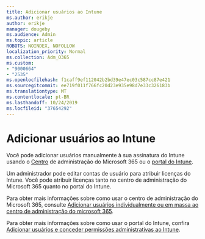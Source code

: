 ```yaml
---
title: Adicionar usuários ao Intune
ms.author: erikje
author: erikje
manager: dougeby
ms.audience: Admin
ms.topic: article
ROBOTS: NOINDEX, NOFOLLOW
localization_priority: Normal
ms.collection: Adm_O365
ms.custom:
- "9000664"
- "2535"
ms.openlocfilehash: f1caff9ef112042b2bd39e47ec03c587cc87e421
ms.sourcegitcommit: ee719f011f766fc20d23e935e98d7e33c326183b
ms.translationtype: MT
ms.contentlocale: pt-BR
ms.lasthandoff: 10/24/2019
ms.locfileid: "37654292"
---
```

# <a name="add-users-to-intune"></a>Adicionar usuários ao Intune

Você pode adicionar usuários manualmente à sua assinatura do Intune usando o [Centro](https://admin.microsoft.com/) de administração do Microsoft 365 ou o [portal do Intune](https://portal.azure.com/#blade/Microsoft_Intune_DeviceSettings/ExtensionLandingBlade/overview).

Um administrador pode editar contas de usuário para atribuir licenças do Intune. Você pode atribuir licenças tanto no centro de administração do Microsoft 365 quanto no portal do Intune.

Para obter mais informações sobre como usar o centro de administração do Microsoft 365, consulte [Adicionar usuários individualmente ou em massa ao centro de administração do microsoft 365](https://support.office.com/article/Add-users-individually-or-in-bulk-to-Office-365-Admin-Help-1970f7d6-03b5-442f-b385-5880b9c256ec).

Para obter mais informações sobre como usar o portal do Intune, confira [Adicionar usuários e conceder permissões administrativas ao Intune](https://docs.microsoft.com/en-us/intune/fundamentals/users-add).